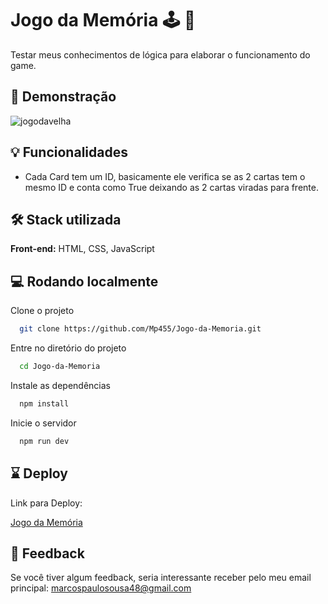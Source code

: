 # Jogo da Memória 🕹️ 👵

Testar meus conhecimentos de lógica para elaborar o funcionamento do game.

## 🎥 Demonstração

![jogodavelha](https://github.com/Mp455/Jogo-da-Memoria/assets/107141369/99270249-bc09-43a0-b788-647b81c5a6bb)


## 💡 Funcionalidades

- Cada Card tem um ID, basicamente ele verifica se as 2 cartas tem o mesmo ID e conta como True deixando as 2 cartas viradas para frente.


## 🛠️ Stack utilizada

**Front-end:** HTML, CSS, JavaScript

## 💻 Rodando localmente

Clone o projeto

```bash
  git clone https://github.com/Mp455/Jogo-da-Memoria.git
```

Entre no diretório do projeto

```bash
  cd Jogo-da-Memoria
```

Instale as dependências

```bash
  npm install
```

Inicie o servidor

```bash
  npm run dev
```

## ⌛ Deploy

 Link para Deploy:

[Jogo da Memória](https://wonderful-manatee-b95cfd.netlify.app/)


## 🚀 Feedback

Se você tiver algum feedback, seria interessante receber pelo meu email principal: marcospaulosousa48@gmail.com
